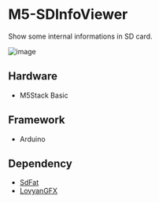 # M5-SDInfoViewer
Show some internal informations in SD card.

![image](https://user-images.githubusercontent.com/2385465/169366317-3f15aa8b-bfe9-4dae-8de5-126e5087aa98.png)

## Hardware
- M5Stack Basic

## Framework
- Arduino

## Dependency
- [SdFat](https://github.com/greiman/SdFat)
- [LovyanGFX](https://github.com/lovyan03/LovyanGFX)
